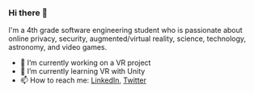 ### Hi there 👋

I'm a 4th grade software engineering student who is passionate about online privacy, security, augmented/virtual reality, science, technology, astronomy, and video games.

- 🔭 I’m currently working on a VR project
- 🌱 I’m currently learning VR with Unity
- 📫 How to reach me: <a href="https://www.linkedin.com/in/manaporkun/">LinkedIn</a>, <a href="https://twitter.com/OrkunManap">Twitter</a>

<!--
**manaporkun/manaporkun** is a ✨ _special_ ✨ repository because its `README.md` (this file) appears on your GitHub profile.

Here are some ideas to get you started:

- 🔭 I’m currently working on ...
- 🌱 I’m currently learning ...
- 👯 I’m looking to collaborate on ...
- 🤔 I’m looking for help with ...
- 💬 Ask me about ...
- 📫 How to reach me: ...
- 😄 Pronouns: ...
- ⚡ Fun fact: ...
-->
